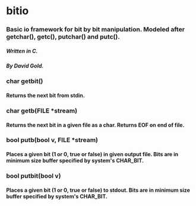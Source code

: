 # bitio
### Basic io framework for bit by bit manipulation. Modeled after getchar(), getc(), putchar() and putc().
##### Written in C.
##### By David Gold.

### char getbit()
####    Returns the next bit from stdin.

### char getb(FILE *stream)
####    Returns the next bit in a given file as a char. Returns EOF on end of file.

### bool putb(bool v, FILE *stream)
####    Places a given bit (1 or 0, true or false) in given output file. Bits are in minimum size buffer specified by system's CHAR_BIT.

### bool putbit(bool v)
####    Places a given bit (1 or 0, true or false) to stdout. Bits are in minimum size buffer specified by system's CHAR_BIT.
